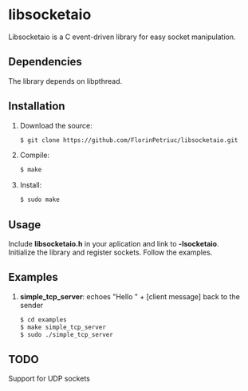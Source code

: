 # libsocketaio

Libsocketaio is a C event-driven library for easy socket manipulation.

## Dependencies

The library depends on libpthread.

## Installation

1. Download the source:<br />
	```bash
	$ git clone https://github.com/FlorinPetriuc/libsocketaio.git
	```
	
2. Compile:<br />
	```bash
	$ make
	```
	
3. Install:<br />
	```bash
	$ sudo make 
	```
	
## Usage

Include <b>libsocketaio.h</b> in your aplication and link to <b>-lsocketaio</b>.</br>
Initialize the library and register sockets. Follow the examples.

## Examples

1. <b>simple_tcp_server</b>: echoes "Hello " + [client message] back to the sender

	```bash
	$ cd examples
	$ make simple_tcp_server
	$ sudo ./simple_tcp_server
	```

## TODO
Support for UDP sockets